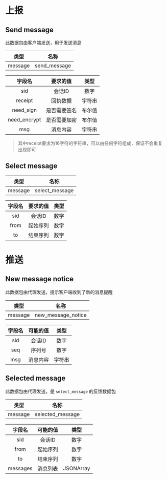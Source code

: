 # 上报

## Send message

此数据包由客户端发送，用于发送消息

|   类型    |      名称      |     
|:-------:|:------------:|
| message | send_message |

|     字段名      |  要求的值  | 类型  |     
|:------------:|:------:|:---:|
|     sid      |  会话ID  | 数字  |
|   receipt    |  回执数据  | 字符串 |
|  need_sign   | 是否需要签名 | 布尔值 |
| need_encrypt | 是否需要加密 | 布尔值 |
|     msg      |  消息内容  | 字符串 |

> 其中receipt要求为16字符的字符串，可以由任何字符组成，保证不会重复出现即可

## Select message

|   类型    |       名称       |     
|:-------:|:--------------:|
| message | select_message |

| 字段名  | 要求的值 | 类型  |
|:----:|:----:|:---:|
| sid  | 会话ID | 数字  |
| from | 起始序列 | 数字  |
|  to  | 结束序列 | 数字  |

# 推送

## New message notice

此数据包由代理发送，提示客户端收到了新的消息提醒

|   类型    |         名称         |     
|:-------:|:------------------:|
| message | new_message_notice |

| 字段名 | 可能的值 | 类型  |
|:---:|:----:|:---:|
| sid | 会话ID | 数字  |
| seq | 序列号  | 数字  |
| msg | 消息内容 | 字符串 |

## Selected message

此数据包由代理发送，是 ``select_message`` 的反馈数据包

|   类型    |        名称        |     
|:-------:|:----------------:|
| message | selected_message |

|   字段名    | 可能的值 |    类型     |
|:--------:|:----:|:---------:|
|   sid    | 会话ID |    数字     |
|   from   | 起始序列 |    数字     |
|    to    | 结束序列 |    数字     |
| messages | 消息列表 | JSONArray |